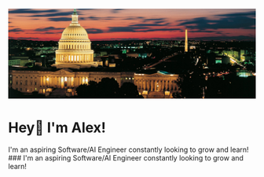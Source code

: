 ![Banner](https://github.com/alexfarouz/alexfarouz/blob/main/banner.jpg)

<div><h1>Hey👋 I'm Alex!</h1><span>I'm an aspiring Software/AI Engineer constantly looking to grow and learn!</span><div>
### I'm an aspiring Software/AI Engineer constantly looking to grow and learn!
<!--
**alexfarouz/alexfarouz** is a ✨ _special_ ✨ repository because its `README.md` (this file) appears on your GitHub profile.

Here are some ideas to get you started:

- 🔭 I’m currently working on ...
- 🌱 I’m currently learning ...
- 👯 I’m looking to collaborate on ...
- 🤔 I’m looking for help with ...
- 💬 Ask me about ...
- 📫 How to reach me: ...
- 😄 Pronouns: ...
- ⚡ Fun fact: ...
-->
